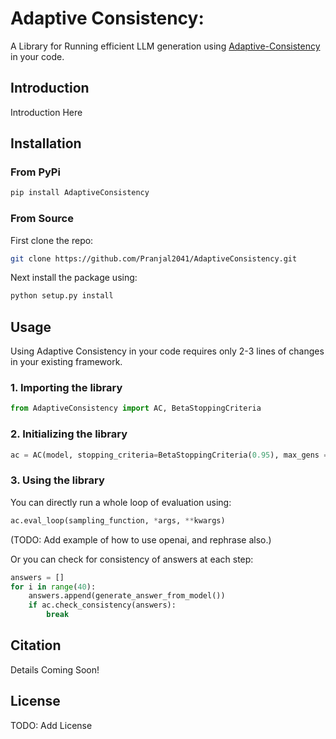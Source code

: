 # Adaptive Consistency: 
A Library for Running efficient LLM generation using [Adaptive-Consistency](http://sample-step-by-step.info) in your code.

## Introduction
Introduction Here

## Installation

### From PyPi

```bash
pip install AdaptiveConsistency
```

### From Source

First clone the repo:
```bash
git clone https://github.com/Pranjal2041/AdaptiveConsistency.git
```

Next install the package using: 
```bash 
python setup.py install
```

## Usage

Using Adaptive Consistency in your code requires only 2-3 lines of changes in your existing framework.

### 1. Importing the library

```python
from AdaptiveConsistency import AC, BetaStoppingCriteria
```

### 2. Initializing the library

```python
ac = AC(model, stopping_criteria=BetaStoppingCriteria(0.95), max_gens = 40)
```

### 3. Using the library

You can directly run a whole loop of evaluation using:

```python
ac.eval_loop(sampling_function, *args, **kwargs)
```

(TODO: Add example of how to use openai, and rephrase also.)

Or you can check for consistency of answers at each step:

```python
answers = []
for i in range(40):
    answers.append(generate_answer_from_model())
    if ac.check_consistency(answers):
        break
```




## Citation

Details Coming Soon!

## License

TODO: Add License
